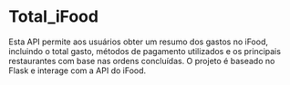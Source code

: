 # Total_iFood
 Esta API permite aos usuários obter um resumo dos gastos no iFood, incluindo o total gasto, métodos de pagamento utilizados e os principais restaurantes com base nas ordens concluídas. O projeto é baseado no Flask e interage com a API do iFood.
